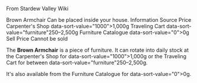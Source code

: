 From Stardew Valley Wiki

Brown Armchair Can be placed inside your house. Information Source Price Carpenter's Shop data-sort-value="1000"&gt;1,000g Traveling Cart data-sort-value="furniture"250–2,500g Furniture Catalogue data-sort-value="0"&gt;0g Sell Price Cannot be sold

The **Brown Armchair** is a piece of furniture. It can rotate into daily stock at the Carpenter's Shop for data-sort-value="1000"&gt;1,000g or the Traveling Cart for between data-sort-value="furniture"250–2,500g.

It's also available from the Furniture Catalogue for data-sort-value="0"&gt;0g.